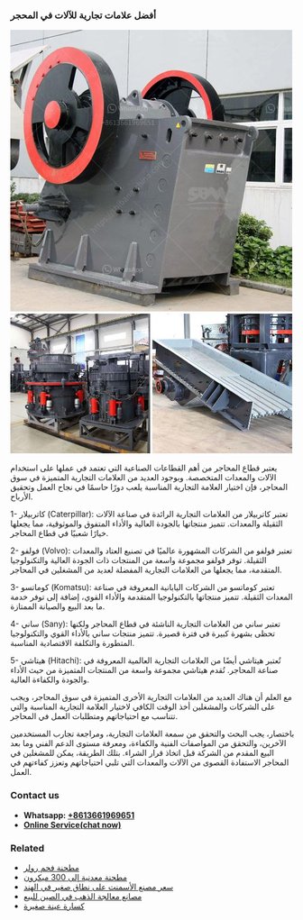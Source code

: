 <h3>أفضل علامات تجارية للآلات في المحجر</h3><img src='1701746494.jpg' alt=''><p>يعتبر قطاع المحاجر من أهم القطاعات الصناعية التي تعتمد في عملها على استخدام الآلات والمعدات المتخصصة. وبوجود العديد من العلامات التجارية المتميزة في سوق المحاجر، فإن اختيار العلامة التجارية المناسبة يلعب دورًا حاسمًا في نجاح العمل وتحقيق الأرباح.</p><p>1- كاتربيلار (Caterpillar): تعتبر كاتربيلار من العلامات التجارية الرائدة في صناعة الآلات الثقيلة والمعدات. تتميز منتجاتها بالجودة العالية والأداء المتفوق والموثوقية، مما يجعلها خيارًا شعبيًا في قطاع المحاجر.</p><p>2- فولفو (Volvo): تعتبر فولفو من الشركات المشهورة عالميًا في تصنيع العتاد والمعدات الثقيلة. توفر فولفو مجموعة واسعة من المنتجات ذات الجودة العالية والتكنولوجيا المتقدمة، مما يجعلها من العلامات التجارية المفضلة لعديد من المشغلين في المحاجر.</p><p>3- كوماتسو (Komatsu): تعتبر كوماتسو من الشركات اليابانية المعروفة في صناعة المعدات الثقيلة. تتميز منتجاتها بالتكنولوجيا المتقدمة والأداء القوي، إضافة إلى توفر خدمة ما بعد البيع والصيانة الممتازة.</p><p>4- ساني (Sany): تعتبر ساني من العلامات التجارية الناشئة في قطاع المحاجر ولكنها تحظى بشهرة كبيرة في فترة قصيرة. تتميز منتجات ساني بالأداء القوي والتكنولوجيا المتطورة والتكلفة الاقتصادية المناسبة.</p><p>5- هيتاشي (Hitachi): تُعتبر هيتاشي أيضًا من العلامات التجارية العالمية المعروفة في صناعة المحاجر. تُقدم هيتاشي مجموعة واسعة من المنتجات المتميزة من حيث الأداء والجودة والكفاءة العالية.</p><p>مع العلم أن هناك العديد من العلامات التجارية الأخرى المتميزة في سوق المحاجر، ويجب على الشركات والمشغلين أخذ الوقت الكافي لاختيار العلامة التجارية المناسبة والتي تتناسب مع احتياجاتهم ومتطلبات العمل في المحاجر.</p><p>باختصار، يجب البحث والتحقق من سمعة العلامات التجارية، ومراجعة تجارب المستخدمين الآخرين، والتحقق من المواصفات الفنية والكفاءة، ومعرفة مستوى الدعم الفني وما بعد البيع المقدم من الشركة قبل اتخاذ قرار الشراء. بتلك الطريقة، يمكن للمشغلين في المحاجر الاستفادة القصوى من الآلات والمعدات التي تلبي احتياجاتهم وتعزز كفاءتهم في العمل.</p><h3>Contact us</h3><ul><li><strong>Whatsapp:&nbsp;<a href="https://wa.me/8613661969651">+8613661969651</a></strong></li><li><a href="https://swt.shibang-china.com/?git&amp;zhl&amp;أفضل علامات تجارية للآلات في المحجر"><strong>Online Service(chat now)</strong></a></li></ul><h3>Related</h3><ul><li><a href='مطحنة فحم رولر.md'>مطحنة فحم رولر</a></li><li><a href='مطحنة معدنية إلى 300 ميكرون.md'>مطحنة معدنية إلى 300 ميكرون</a></li><li><a href='سعر مصنع الأسمنت على نطاق صغير في الهند.md'>سعر مصنع الأسمنت على نطاق صغير في الهند</a></li><li><a href='مصانع معالجة الذهب في الصين للبيع.md'>مصانع معالجة الذهب في الصين للبيع</a></li><li><a href='كسارة عينة صغيرة.md'>كسارة عينة صغيرة</a></li></ul>